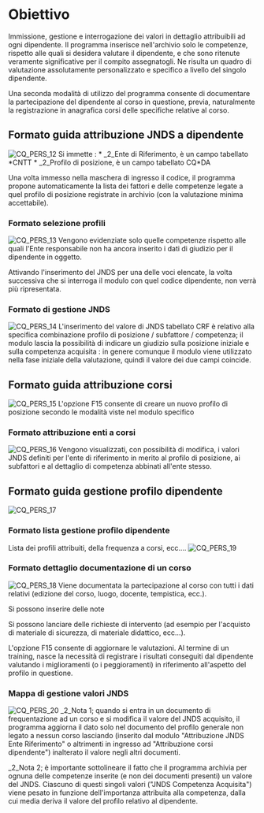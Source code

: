 # Obiettivo
Immissione, gestione e interrogazione dei valori in dettaglio attribuibili ad ogni dipendente. Il programma inserisce nell'archivio solo le competenze, rispetto alle quali si desidera valutare il dipendente, e che sono ritenute veramente significative per il compito assegnatogli. Ne risulta un quadro di valutazione assolutamente personalizzato e specifico a livello del singolo dipendente.

Una seconda modalità di utilizzo del programma consente di documentare la partecipazione del dipendente al corso in questione, previa, naturalmente la registrazione in anagrafica corsi delle specifiche relative al corso.

## Formato guida attribuzione JNDS a dipendente
![CQ_PERS_12](http://doc.smeup.com/immagini/MBDOC_OGG-P_CQGP20/CQ_PERS_12.png)
Si immette : 
 \* _2_Ente di Riferimento, è un campo tabellato \*CNTT
 \* _2_Profilo di posizione, è un campo tabellato CQ\*DA

Una volta immesso nella maschera di ingresso il codice, il programma propone automaticamente la lista dei fattori e delle competenze legate a quel profilo di posizione registrate in archivio (con la valutazione minima accettabile).

### Formato selezione profili
![CQ_PERS_13](http://doc.smeup.com/immagini/MBDOC_OGG-P_CQGP20/CQ_PERS_13.png)
Vengono evidenziate solo quelle competenze rispetto alle quali l'Ente responsabile non ha ancora inserito i dati di giudizio per il dipendente in oggetto.

Attivando l'inserimento del JNDS per una delle voci elencate, la volta successiva che si interroga il modulo con quel codice dipendente, non verrà più ripresentata.

### Formato di gestione JNDS
![CQ_PERS_14](http://doc.smeup.com/immagini/MBDOC_OGG-P_CQGP20/CQ_PERS_14.png)
L'inserimento del valore di JNDS tabellato CRF è  relativo alla specifica combinazione profilo di posizione / subfattore / competenza; il modulo lascia la possibilità di indicare un giudizio sulla posizione iniziale e sulla competenza acquisita :  in genere comunque il modulo viene utilizzato nella fase iniziale della valutazione, quindi il valore dei due campi coincide.

## Formato guida attribuzione corsi
![CQ_PERS_15](http://doc.smeup.com/immagini/MBDOC_OGG-P_CQGP20/CQ_PERS_15.png)
L'opzione F15 consente di creare un nuovo profilo di posizione secondo le modalità viste nel modulo specifico

### Formato attribuzione enti a corsi
![CQ_PERS_16](http://doc.smeup.com/immagini/MBDOC_OGG-P_CQGP20/CQ_PERS_16.png)
Vengono visualizzati, con possibilità di modifica, i valori JNDS definiti per l'ente di riferimento in merito al profilo di posizione, ai subfattori e al dettaglio di competenza abbinati all'ente stesso.

## Formato guida gestione profilo dipendente
![CQ_PERS_17](http://doc.smeup.com/immagini/MBDOC_OGG-P_CQGP20/CQ_PERS_17.png)
### Formato lista gestione profilo dipendente
Lista dei profili attribuiti, della frequenza a corsi, ecc....
![CQ_PERS_19](http://doc.smeup.com/immagini/MBDOC_OGG-P_CQGP20/CQ_PERS_19.png)
### Formato dettaglio documentazione di un corso
![CQ_PERS_18](http://doc.smeup.com/immagini/MBDOC_OGG-P_CQGP20/CQ_PERS_18.png)
Viene documentata la partecipazione al corso con tutti i dati relativi (edizione del corso, luogo, docente, tempistica, ecc.).

Si possono inserire delle note

Si possono lanciare delle richieste di intervento (ad esempio per l'acquisto di materiale di sicurezza, di materiale didattico, ecc...).

L'opzione F15 consente di aggiornare le valutazioni. Al termine di un training, nasce la necessità di registrare i risultati conseguiti dal dipendente valutando i miglioramenti (o i peggioramenti) in riferimento all'aspetto del profilo in questione.

### Mappa di gestione valori JNDS
![CQ_PERS_20](http://doc.smeup.com/immagini/MBDOC_OGG-P_CQGP20/CQ_PERS_20.png)
_2_Nota 1; quando si entra in un documento di frequentazione ad un corso e si modifica il valore del JNDS acquisito, il programma aggiorna il dato solo nel documento del profilo generale non legato a nessun corso lasciando (inserito dal modulo "Attribuzione JNDS Ente Riferimento" o altrimenti in ingresso ad "Attribuzione corsi dipendente") inalterato il valore negli altri documenti.

_2_Nota 2; è importante sottolineare il fatto che il programma archivia per ognuna delle competenze inserite (e non dei documenti presenti) un valore del JNDS. Ciascuno di questi singoli valori ("JNDS Competenza Acquisita") viene pesato in funzione dell'importanza attribuita alla competenza, dalla cui media deriva il valore del profilo relativo al dipendente.
